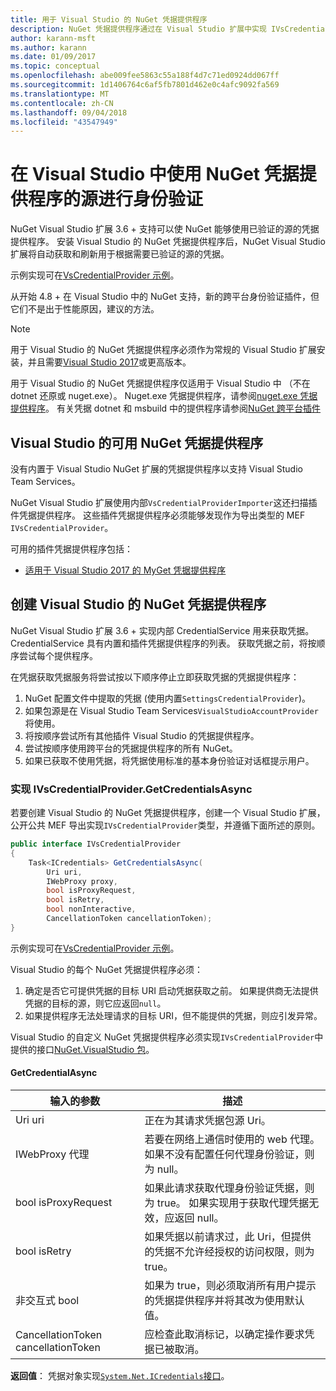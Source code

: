 ```yaml
---
title: 用于 Visual Studio 的 NuGet 凭据提供程序
description: NuGet 凭据提供程序通过在 Visual Studio 扩展中实现 IVsCredentialProvider 接口馈送进行身份验证。
author: karann-msft
ms.author: karann
ms.date: 01/09/2017
ms.topic: conceptual
ms.openlocfilehash: abe009fee5863c55a188f4d7c71ed0924dd067ff
ms.sourcegitcommit: 1d1406764c6af5fb7801d462e0c4afc9092fa569
ms.translationtype: MT
ms.contentlocale: zh-CN
ms.lasthandoff: 09/04/2018
ms.locfileid: "43547949"
---
```

# <a name="authenticating-feeds-in-visual-studio-with-nuget-credential-providers"></a>在 Visual Studio 中使用 NuGet 凭据提供程序的源进行身份验证

NuGet Visual Studio 扩展 3.6 + 支持可以使 NuGet 能够使用已验证的源的凭据提供程序。
安装 Visual Studio 的 NuGet 凭据提供程序后，NuGet Visual Studio 扩展将自动获取和刷新用于根据需要已验证的源的凭据。

示例实现可在[VsCredentialProvider 示例](https://github.com/NuGet/Samples/tree/master/VsCredentialProvider)。

从开始 4.8 + 在 Visual Studio 中的 NuGet 支持，新的跨平台身份验证插件，但它们不是出于性能原因，建议的方法。

> [!Note]
> 用于 Visual Studio 的 NuGet 凭据提供程序必须作为常规的 Visual Studio 扩展安装，并且需要[Visual Studio 2017](http://aka.ms/vs/15/release/vs_enterprise.exe)或更高版本。
>
> 用于 Visual Studio 的 NuGet 凭据提供程序仅适用于 Visual Studio 中 （不在 dotnet 还原或 nuget.exe）。 Nuget.exe 凭据提供程序，请参阅[nuget.exe 凭据提供程序](nuget-exe-Credential-providers.md)。
> 有关凭据 dotnet 和 msbuild 中的提供程序请参阅[NuGet 跨平台插件](nuget-cross-platform-authentication-plugin.md)

## <a name="available-nuget-credential-providers-for-visual-studio"></a>Visual Studio 的可用 NuGet 凭据提供程序

没有内置于 Visual Studio NuGet 扩展的凭据提供程序以支持 Visual Studio Team Services。

NuGet Visual Studio 扩展使用内部`VsCredentialProviderImporter`这还扫描插件凭据提供程序。 这些插件凭据提供程序必须能够发现作为导出类型的 MEF `IVsCredentialProvider`。

可用的插件凭据提供程序包括：

- [适用于 Visual Studio 2017 的 MyGet 凭据提供程序](http://docs.myget.org/docs/reference/credential-provider-for-visual-studio)

## <a name="creating-a-nuget-credential-provider-for-visual-studio"></a>创建 Visual Studio 的 NuGet 凭据提供程序

NuGet Visual Studio 扩展 3.6 + 实现内部 CredentialService 用来获取凭据。 CredentialService 具有内置和插件凭据提供程序的列表。 获取凭据之前，将按顺序尝试每个提供程序。

在凭据获取凭据服务将尝试按以下顺序停止立即获取凭据的凭据提供程序：

1. NuGet 配置文件中提取的凭据 (使用内置`SettingsCredentialProvider`)。
1. 如果包源是在 Visual Studio Team Services`VisualStudioAccountProvider`将使用。
1. 将按顺序尝试所有其他插件 Visual Studio 的凭据提供程序。
1. 尝试按顺序使用跨平台的凭据提供程序的所有 NuGet。
1. 如果已获取不使用凭据，将凭据使用标准的基本身份验证对话框提示用户。

### <a name="implementing-ivscredentialprovidergetcredentialsasync"></a>实现 IVsCredentialProvider.GetCredentialsAsync

若要创建 Visual Studio 的 NuGet 凭据提供程序，创建一个 Visual Studio 扩展，公开公共 MEF 导出实现`IVsCredentialProvider`类型，并遵循下面所述的原则。

```cs
public interface IVsCredentialProvider
{
    Task<ICredentials> GetCredentialsAsync(
        Uri uri,
        IWebProxy proxy,
        bool isProxyRequest,
        bool isRetry,
        bool nonInteractive,
        CancellationToken cancellationToken);
}
```

示例实现可在[VsCredentialProvider 示例](https://github.com/NuGet/Samples/tree/master/VsCredentialProvider)。

Visual Studio 的每个 NuGet 凭据提供程序必须：

1. 确定是否它可提供凭据的目标 URI 启动凭据获取之前。 如果提供商无法提供凭据的目标的源，则它应返回`null`。
1. 如果提供程序无法处理请求的目标 URI，但不能提供的凭据，则应引发异常。

Visual Studio 的自定义 NuGet 凭据提供程序必须实现`IVsCredentialProvider`中提供的接口[NuGet.VisualStudio 包](https://www.nuget.org/packages/NuGet.VisualStudio/)。

#### <a name="getcredentialasync"></a>GetCredentialAsync

| 输入的参数 |描述|
| ----------------|-----------|
| Uri uri | 正在为其请求凭据包源 Uri。|
| IWebProxy 代理 | 若要在网络上通信时使用的 web 代理。 如果不没有配置任何代理身份验证，则为 null。 |
| bool isProxyRequest | 如果此请求获取代理身份验证凭据，则为 true。 如果实现用于获取代理凭据无效，应返回 null。 |
| bool isRetry | 如果凭据以前请求过，此 Uri，但提供的凭据不允许经授权的访问权限，则为 true。 |
| 非交互式 bool | 如果为 true，则必须取消所有用户提示的凭据提供程序并将其改为使用默认值。 |
| CancellationToken cancellationToken | 应检查此取消标记，以确定操作要求凭据已被取消。 |

**返回值**： 凭据对象实现[`System.Net.ICredentials`接口](/dotnet/api/system.net.icredentials?view=netstandard-2.0)。
